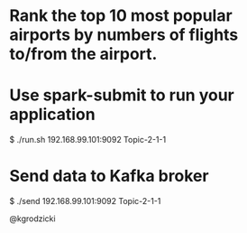 # Rank the top 10 most popular airports by numbers of flights to/from the airport.

# Use spark-submit to run your application
$ ./run.sh 192.168.99.101:9092 Topic-2-1-1

# Send data to Kafka broker
$ ./send 192.168.99.101:9092 Topic-2-1-1


@kgrodzicki
